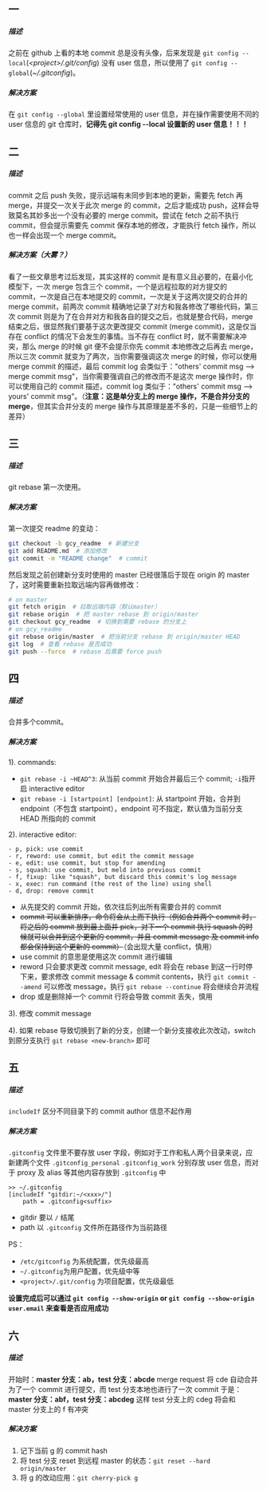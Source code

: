 ## 一
##### 描述
之前在 github 上看的本地 commit 总是没有头像，后来发现是 `git config --local`(*\<project>/.git/config*) 没有 user 信息，所以使用了 `git config --global`(*~/.gitconfig*)。
##### 解决方案
在 `git config --global` 里设置经常使用的 user 信息，并在操作需要使用不同的 user 信息的 git 仓库时，**记得先 git config --local 设置新的 user 信息！！！**

## 二
##### 描述
commit 之后 push 失败，提示远端有未同步到本地的更新，需要先 fetch 再 merge，并提交一次关于此次 merge 的 commit，之后才能成功 push，这样会导致莫名其妙多出一个没有必要的 merge commit。尝试在 fetch 之前不执行 commit，但会提示需要先 commit 保存本地的修改，才能执行 fetch 操作，所以也一样会出现一个 merge commit。
##### 解决方案（大雾？）
看了一些文章思考过后发现，其实这样的 commit 是有意义且必要的，在最小化模型下，一次 merge 包含三个 commit，一个是远程拉取的对方提交的 commit，一次是自己在本地提交的 commit，一次是关于这两次提交的合并的 merge commit，前两次 commit 精确地记录了对方和我各修改了哪些代码，第三次 commit 则是为了在合并对方和我各自的提交之后，也就是整合代码，merge 结束之后，很显然我们要基于这次更改提交 commit (merge commit)，这是仅当存在 conflict 的情况下会发生的事情。当不存在 conflict 时，就不需要解决冲突，那么 merge 的时候 git 便不会提示你先 commit 本地修改之后再去 merge，所以三次 commit 就变为了两次，当你需要强调这次 merge 的时候，你可以使用 merge commit 的描述，最后 commit log 会类似于："others' commit msg --> merge commit msg"，当你需要强调自己的修改而不是这次 merge 操作时，你可以使用自己的 commit 描述，commit log 类似于："others' commit msg --> yours' commit msg"。（**注意：这是单分支上的 merge 操作，不是合并分支的 merge**，但其实合并分支的 merge 操作与其原理是差不多的，只是一些细节上的差异）

## 三
##### 描述
git rebase 第一次使用。
##### 解决方案
第一次提交 readme 的变动：
```bash
git checkout -b gcy_readme  # 新建分支
git add README.md  # 添加修改
git commit -m "README change"  # commit
```
然后发现之前创建新分支时使用的 master 已经很落后于现在 origin 的 master 了，这时需要重新拉取远端内容再做修改：
```bash
# on master
git fetch origin  # 拉取远端内容（默认master）
git rebase origin  # 把 master rebase 到 origin/master
git checkout gcy_readme  # 切换到需要 rebase 的分支上
# on gcy_readme
git rebase origin/master  # 把当前分支 rebase 到 origin/master HEAD
git log  # 查看 rebase 是否成功
git push --force  # rebase 后需要 force push
```

## 四
##### 描述
合并多个commit。
##### 解决方案
1). commands:
- `git rebase -i ~HEAD^3`: 从当前 commit 开始合并最后三个 commit; `-i`指开启 interactive editor
- `git rebase -i [startpoint] [endpoint]`: 从 startpoint 开始，合并到 endpoint（不包含 startpoint），endpoint 可不指定，默认值为当前分支 HEAD 所指向的 commit

2). interactive editor:
```
- p, pick: use commit
- r, reword: use commit, but edit the commit message
- e, edit: use commit, but stop for amending
- s, squash: use commit, but meld into previous commit
- f, fixup: like "squash", but discard this commit's log message
- x, exec: run command (the rest of the line) using shell
- d, drop: remove commit
```
- 从先提交的 commit 开始，依次往后列出所有需要合并的 commit
- <s>commit 可以重新排序，命令将会从上而下执行（例如合并两个 commit 时，将之后的 commit 放到最上面并 pick，对下一个 commit 执行 squash 的时候就可以合并到这个更新的 commit，并且 commit message 及 commit info 都会保持到这个更新的 commit）</s>（会出现大量 conflict，慎用）
- use commit 的意思是使用这次 commit 进行编辑
- reword 只会要求更改 commit message, edit 将会在 rebase 到这一行时停下来，要求修改 commit message & commit contents，执行 `git commit --amend` 可以修改 message，执行 `git rebase --continue` 将会继续合并流程
- drop 或是删除掉一个 commit 行将会导致 commit 丢失，慎用

3). 修改 commit message

4). 如果 rebase 导致切换到了新的分支，创建一个新分支接收此次改动，switch 到原分支执行 `git rebase <new-branch>` 即可

## 五
##### 描述
`includeIf` 区分不同目录下的 commit author 信息不起作用
##### 解决方案
`.gitconfig` 文件里不要存放 user 字段，例如对于工作和私人两个目录来说，应新建两个文件 `.gitconfig_personal` `.gitconfig_work` 分别存放 user 信息，而对于 proxy 及 alias 等其他内容存放到 `.gitconfig` 中
```
>> ~/.gitconfig
[includeIf "gitdir:~/<xxx>/"]
    path = .gitconfig<suffix>
```
- gitdir 要以 `/` 结尾
- path 以 `.gitconfig` 文件所在路径作为当前路径

PS：
- `/etc/gitconfig` 为系统配置，优先级最高
- `~/.gitconfig`为用户配置，优先级中等
- `<project>/.git/config` 为项目配置，优先级最低

**设置完成后可以通过 `git config --show-origin` or `git config --show-origin user.email` 来查看是否应用成功**

## 六
##### 描述
开始时：**master 分支：ab，test 分支：abcde**
merge request 将 cde 自动合并为了一个 commit 进行提交，而 test 分支本地也进行了一次 commit
于是：**master 分支：abf，test 分支：abcdeg**
这样 test 分支上的 cdeg 将会和 master 分支上的 f 有冲突
##### 解决方案
1. 记下当前 g 的 commit hash
2. 将 test 分支 reset 到远程 master 的状态：`git reset --hard origin/master`
3. 将 g 的改动应用：`git cherry-pick g`